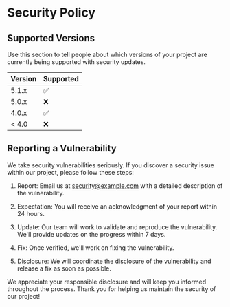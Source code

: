 # Security Policy

## Supported Versions

Use this section to tell people about which versions of your project are
currently being supported with security updates.

| Version | Supported          |
| ------- | ------------------ |
| 5.1.x   | :white_check_mark: |
| 5.0.x   | :x:                |
| 4.0.x   | :white_check_mark: |
| < 4.0   | :x:                |

## Reporting a Vulnerability

We take security vulnerabilities seriously. If you discover a security issue within our project, please follow these steps:

1. Report: Email us at security@example.com with a detailed description of the vulnerability.

2. Expectation: You will receive an acknowledgment of your report within 24 hours.

3. Update: Our team will work to validate and reproduce the vulnerability. We'll provide updates on the progress within 7 days.

4. Fix: Once verified, we'll work on fixing the vulnerability.

5. Disclosure: We will coordinate the disclosure of the vulnerability and release a fix as soon as possible.

We appreciate your responsible disclosure and will keep you informed throughout the process. Thank you for helping us maintain the security of our project!
